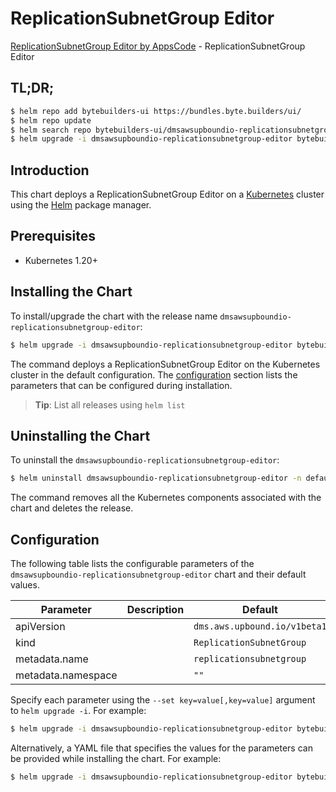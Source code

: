 # ReplicationSubnetGroup Editor

[ReplicationSubnetGroup Editor by AppsCode](https://byte.builders) - ReplicationSubnetGroup Editor

## TL;DR;

```bash
$ helm repo add bytebuilders-ui https://bundles.byte.builders/ui/
$ helm repo update
$ helm search repo bytebuilders-ui/dmsawsupboundio-replicationsubnetgroup-editor --version=v0.4.18
$ helm upgrade -i dmsawsupboundio-replicationsubnetgroup-editor bytebuilders-ui/dmsawsupboundio-replicationsubnetgroup-editor -n default --create-namespace --version=v0.4.18
```

## Introduction

This chart deploys a ReplicationSubnetGroup Editor on a [Kubernetes](http://kubernetes.io) cluster using the [Helm](https://helm.sh) package manager.

## Prerequisites

- Kubernetes 1.20+

## Installing the Chart

To install/upgrade the chart with the release name `dmsawsupboundio-replicationsubnetgroup-editor`:

```bash
$ helm upgrade -i dmsawsupboundio-replicationsubnetgroup-editor bytebuilders-ui/dmsawsupboundio-replicationsubnetgroup-editor -n default --create-namespace --version=v0.4.18
```

The command deploys a ReplicationSubnetGroup Editor on the Kubernetes cluster in the default configuration. The [configuration](#configuration) section lists the parameters that can be configured during installation.

> **Tip**: List all releases using `helm list`

## Uninstalling the Chart

To uninstall the `dmsawsupboundio-replicationsubnetgroup-editor`:

```bash
$ helm uninstall dmsawsupboundio-replicationsubnetgroup-editor -n default
```

The command removes all the Kubernetes components associated with the chart and deletes the release.

## Configuration

The following table lists the configurable parameters of the `dmsawsupboundio-replicationsubnetgroup-editor` chart and their default values.

|     Parameter      | Description |                 Default                 |
|--------------------|-------------|-----------------------------------------|
| apiVersion         |             | <code>dms.aws.upbound.io/v1beta1</code> |
| kind               |             | <code>ReplicationSubnetGroup</code>     |
| metadata.name      |             | <code>replicationsubnetgroup</code>     |
| metadata.namespace |             | <code>""</code>                         |


Specify each parameter using the `--set key=value[,key=value]` argument to `helm upgrade -i`. For example:

```bash
$ helm upgrade -i dmsawsupboundio-replicationsubnetgroup-editor bytebuilders-ui/dmsawsupboundio-replicationsubnetgroup-editor -n default --create-namespace --version=v0.4.18 --set apiVersion=dms.aws.upbound.io/v1beta1
```

Alternatively, a YAML file that specifies the values for the parameters can be provided while
installing the chart. For example:

```bash
$ helm upgrade -i dmsawsupboundio-replicationsubnetgroup-editor bytebuilders-ui/dmsawsupboundio-replicationsubnetgroup-editor -n default --create-namespace --version=v0.4.18 --values values.yaml
```
